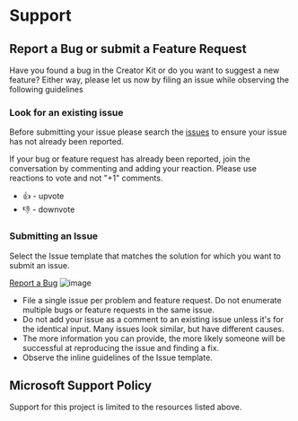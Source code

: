 # Support

## Report a Bug or submit a Feature Request

Have you found a bug in the Creator Kit or do you want to suggest a new feature? Either way, please let us now by filing an issue while observing the following guidelines

### Look for an existing issue

Before submitting your issue please search the [issues](https://github.com/microsoft/powercat-creator-kit/issues) to ensure your issue has not already been reported.

If your bug or feature request has already been reported, join the conversation by commenting and adding your reaction. Please use reactions to vote and not "+1" comments.

- 👍 - upvote
- 👎 - downvote

### Submitting an Issue

Select the Issue template that matches the solution for which you want to submit an issue.

[Report a Bug](https://github.com/microsoft/powercat-creator-kit/issues/new?assignees=slaouist&labels=bug%2C+needs+triage&template=creator-kit-bug-report.md&title=%5BBUG%5D%3A)
![image](https://user-images.githubusercontent.com/8174072/167647654-4c9947ce-23cf-437a-9d20-96960a9e4580.png)

- File a single issue per problem and feature request. Do not enumerate multiple bugs or feature requests in the same issue.
- Do not add your issue as a comment to an existing issue unless it's for the identical input. Many issues look similar, but have different causes.
- The more information you can provide, the more likely someone will be successful at reproducing the issue and finding a fix.
- Observe the inline guidelines of the Issue template.

## Microsoft Support Policy  

Support for this project is limited to the resources listed above.
